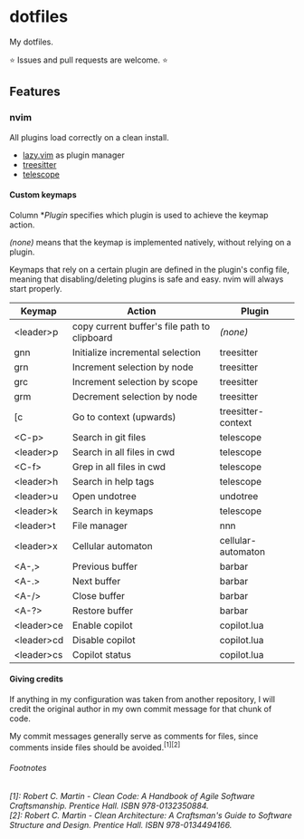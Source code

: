 # dotfiles

My dotfiles.

⭐ Issues and pull requests are welcome. ⭐

## Features

### nvim

All plugins load correctly on a clean install.

- [lazy.vim](https://github.com/folke/lazy.nvim) as plugin manager
- [treesitter](https://github.com/nvim-treesitter/nvim-treesitter)
- [telescope](https://github.com/nvim-telescope/telescope.nvim)

#### Custom keymaps

Column **Plugin* specifies which plugin is used to achieve the keymap action.

*(none)* means that the keymap is implemented natively, without relying
on a plugin.

Keymaps that rely on a certain plugin are defined in the plugin's config file,
meaning that disabling/deleting plugins is safe and easy. nvim will always
start properly.

| Keymap | Action | Plugin |
|-|-|-|
| \<leader\>p | copy current buffer's file path to clipboard | *(none)* |
| gnn | Initialize incremental selection | treesitter |
| grn | Increment selection by node | treesitter |
| grc | Increment selection by scope | treesitter |
| grm | Decrement selection by node | treesitter |
| [c | Go to context (upwards) | treesitter-context |
| \<C-p\> | Search in git files | telescope |
| \<leader\>p | Search in all files in cwd | telescope |
| \<C-f\> | Grep in all files in cwd | telescope |
| \<leader\>h | Search in help tags | telescope |
| \<leader\>u | Open undotree | undotree |
| \<leader\>k | Search in keymaps | telescope |
| \<leader\>t | File manager | nnn |
| \<leader\>x | Cellular automaton | cellular-automaton |
| \<A-,\> | Previous buffer | barbar |
| \<A-.\> | Next buffer | barbar |
| \<A-/\> | Close buffer | barbar |
| \<A-?\> | Restore buffer | barbar |
| \<leader\>ce | Enable copilot | copilot.lua |
| \<leader\>cd | Disable copilot | copilot.lua |
| \<leader\>cs | Copilot status | copilot.lua |

#### Giving credits

If anything in my configuration was taken from another repository,
I will credit the original author in my own commit message for that
chunk of code.

My commit messages generally serve as comments for files, since
comments inside files should be avoided.<sup>[1][2]</sup>

###### Footnotes
*[1]: Robert C. Martin - Clean Code: A Handbook of Agile Software Craftsmanship.
     Prentice Hall. ISBN 978-0132350884.*  
*[2]: Robert C. Martin - Clean Architecture: A Craftsman's Guide to Software Structure and Design.
     Prentice Hall. ISBN 978-0134494166.*
